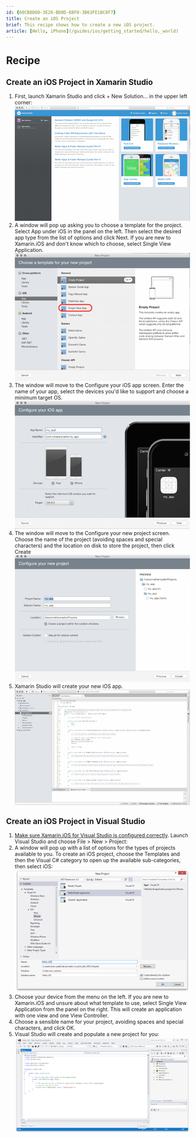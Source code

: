 ```yaml
---
id: {60CB8D6D-3E26-BD8D-88F0-3B63FE1BC8F7}  
title: Create an iOS Project  
brief: This recipe shows how to create a new iOS project.  
article: [Hello, iPhone](/guides/ios/getting_started/hello,_world)  
---
```


<a name="Recipe" class="injected"></a>


# Recipe
<ide name="xs">
<h2>Create an iOS Project in Xamarin Studio</h2>
<ol>
  <li>First, launch Xamarin Studio and click <span class="UIItem">+ New Solution...</span> in the upper left corner:  <img src="Images/ios_project_00.png" /></li>
  <li>A window will pop up asking you to choose a template for the project. Select <span class="UIItem">App</span> under <span class="UIItem">iOS</span> in the panel on the left. Then select the desired app type from the list of options and click <span class="UIItem">Next</span>. If you are new to Xamarin.iOS and don't know which to choose, select <span class="UIItem">Single View Application</span>. <img src="Images/choose_template.png" /></li>
  <li>The window will move to the <span class="UIItem">Configure your iOS app</span> screen. Enter the name of your app, select the devices you'd like to support and choose a minimum target OS. <img src="Images/choose_device.png" /></li>
  <li>The window will move to the <span class="UIItem">Configure your new project</span> screen. Choose the name of the project (avoiding spaces and special characters) and the location on disk to store the project, then click <span class="UIItem">Create</span><img src="Images/choose_name.png" /></li>
  <li>Xamarin Studio will create your new iOS app. <img src="Images/xam_result.png" /></li>
</ol>
</ide>
<ide name="vs">
<h2>Create an iOS Project in Visual Studio</h2>
<ol>
  <li><a href="/guides/ios/getting_started/introduction_to_xamarin_ios_for_visual_studio">Make sure Xamarin.iOS for Visual Studio is configured correctly</a>. Launch Visual Studio and choose <span class="UIItem">File > New > Project</span>:  <im src="Images/ios_project_00_vs.png" /></li>
  <li>A window will pop up with a list of options for the types of projects available to you. To create an iOS project, choose the <span class="UIItem">Templates</span> and then the <span class="UIItem">Visual C#</span> category to open up the available sub-categories, then select <span class="UIItem">iOS</span>: <img src="Images/ios_project_01_vs.png" /></li>
  <li>Choose your device from the menu on the left. If you are new to Xamarin.iOS and unsure about what template to use, select <span class="UIItem">Single View Application</span> from the panel on the right. This will create an application with one view and one View Controller.</li>

  <li>Choose a sensible name for your project, avoiding spaces and special characters, and click <span class="UIItem">OK</span>.
  <li>Visual Studio will create and populate a new project for you: <img src="Images/ios_project_02_vs.png"</li>
</ol>
 </ide>